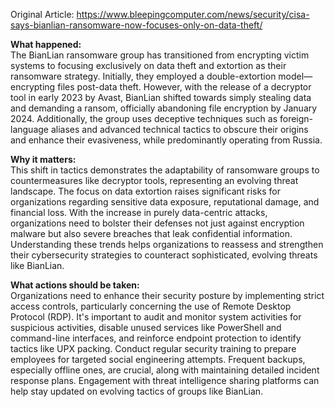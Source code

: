 Original Article: https://www.bleepingcomputer.com/news/security/cisa-says-bianlian-ransomware-now-focuses-only-on-data-theft/

**What happened:**  
The BianLian ransomware group has transitioned from encrypting victim systems to focusing exclusively on data theft and extortion as their ransomware strategy. Initially, they employed a double-extortion model—encrypting files post-data theft. However, with the release of a decryptor tool in early 2023 by Avast, BianLian shifted towards simply stealing data and demanding a ransom, officially abandoning file encryption by January 2024. Additionally, the group uses deceptive techniques such as foreign-language aliases and advanced technical tactics to obscure their origins and enhance their evasiveness, while predominantly operating from Russia.

**Why it matters:**  
This shift in tactics demonstrates the adaptability of ransomware groups to countermeasures like decryptor tools, representing an evolving threat landscape. The focus on data extortion raises significant risks for organizations regarding sensitive data exposure, reputational damage, and financial loss. With the increase in purely data-centric attacks, organizations need to bolster their defenses not just against encryption malware but also severe breaches that leak confidential information. Understanding these trends helps organizations to reassess and strengthen their cybersecurity strategies to counteract sophisticated, evolving threats like BianLian.

**What actions should be taken:**  
Organizations need to enhance their security posture by implementing strict access controls, particularly concerning the use of Remote Desktop Protocol (RDP). It's important to audit and monitor system activities for suspicious activities, disable unused services like PowerShell and command-line interfaces, and reinforce endpoint protection to identify tactics like UPX packing. Conduct regular security training to prepare employees for targeted social engineering attempts. Frequent backups, especially offline ones, are crucial, along with maintaining detailed incident response plans. Engagement with threat intelligence sharing platforms can help stay updated on evolving tactics of groups like BianLian.